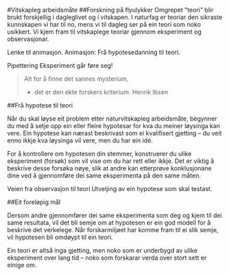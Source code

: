 #Vitskapleg arbeidsmåte
##Forskning på flyulykker
Omgrepet "teori" blir brukt forskjellig i dagleglivet og i vitskapen. I naturfag er teoriar den sikraste kunnskapen vi har til no, mens vi til dagleg ser på ein teori som noko usikkert. Vi kjem fram til vitskaplege teoriar gjennom eksperiment og observasjonar.


Lenke til animasjon.
Animasjon: Frå hypotesedanning til teori.
       
 
 
Pipettering
Eksperiment går føre seg!
 
 
 

> Alt for å finne det sannes mysterium,
> - det er den ekte forskers kriterium.
> Henrik Ibsen

##Frå hypotese til teori

Når du skal løyse eit problem etter naturvitskapleg arbeidsmåte, begynner du med å setje opp ein eller fleire hypotesar for kva du meiner løysinga kan vere. Ein hypotese kan nærast beskrivast som ei kvalifisert gjetting – du veit enno ikkje kva løysinga vil vere, men du har ein idé.

For å kontrollere om hypotesen din stemmer, konstruerer du ulike eksperiment (forsøk) som vil vise om du har rett eller ikkje. Det er viktig å beskrive desse forsøka nøye, slik at andre kan etterprøve konklusjonane dine ved å gjennomføre dei same eksperimenta på den same måten.

Veien fra observasjon til teori
Utveljing av ein hypotese som skal testast.
 
##Eit foreløpig mål

Dersom andre gjennomfører dei same eksperimenta som deg og kjem til dei same resultata, vil det bli semje om at hypotesen er ein god modell for å beskrive det verkelege. Når forskarmiljøet har komme fram til ei slik semje, vil hypotesen bli omdøypt til ein teori.

Ein teori er altså inga gjetting, men noko som er underbygd av ulike eksperiment over lang tid – noko som forskarar verda over stort sett er einige om.
